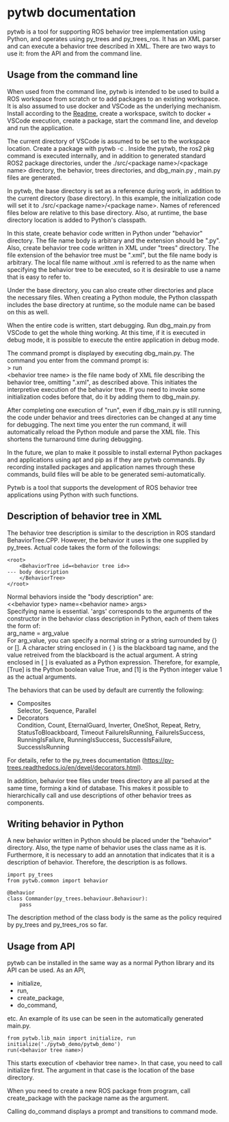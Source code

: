 # pytwb documentation

pytwb is a tool for supporting ROS behavior tree implementation using Python, and operates using py_trees and py_trees_ros. It has an XML parser and can execute a behavior tree described in XML. There are two ways to use it: from the API and from the command line.

## Usage from the command line
When used from the command line, pytwb is intended to be used to build a ROS workspace from scratch or to add packages to an existing workspace. It is also assumed to use docker and VSCode as the underlying mechanism. Install according to the [Readme](../README.md), create a workspace, switch to docker + VSCode execution, create a package, start the command line, and develop and run the application.

The current directory of VSCode is assumed to be set to the workspace location.
Create a package with pytwb -c <package name>. Inside the pytwb, the ros2 pkg command is executed internally, and in addition to generated standard ROS2 package directories, under the ./src/\<package name\>/\<package name\> directory, the behavior, trees directories, and dbg_main.py , main.py files are generated.

In pytwb, the base directory is set as a reference during work, in addition to the current directory (base directory). In this example, the initialization code will set it to ./src/\<package name\>/\<package name\>. Names of referenced files below are relative to this base directory.  Also, at runtime, the base directory location is added to Python's classpath.

In this state, create behavior code written in Python under "behavior" directory. The file name body is arbitrary and the extension should be ".py". Also, create behavior tree code written in XML under "trees" directory. The file extension of the behavior tree must be ".xml", but the file name body is arbitrary. The local file name without .xml is referred to as the name when specifying the behavior tree to be executed, so it is desirable to use a name that is easy to refer to.

Under the base directory, you can also create other directories and place the necessary files. When creating a Python module, the Python classpath includes the base directory at runtime, so the module name can be based on this as well.

When the entire code is written, start debugging. Run dbg_main.py from VSCode to get the whole thing working. At this time, if it is executed in debug mode, it is possible to execute the entire application in debug mode.

The command prompt is displayed by executing dbg_main.py. The command you enter from the command prompt is:  
\> run <behavior tree name>  
\<behavior tree name\> is the file name body of XML file describing the behavior tree, omitting ".xml", as described above. This initiates the interpretive execution of the behavior tree. If you need to invoke some initialization codes before that, do it by adding them to dbg_main.py.

After completing one execution of "run", even if dbg_main.py is still running, the code under behavior and trees directories can be changed at any time for debugging. The next time you enter the run command, it will automatically reload the Python module and parse the XML file. This shortens the turnaround time during debugging.

In the future, we plan to make it possible to install external Python packages and applications using apt and pip as if they are pytwb commands. By recording installed packages and application names through these commands, build files will be able to be generated semi-automatically.

Pytwb is a tool that supports the development of ROS behavior tree applications using Python with such functions.

## Description of behavior tree in XML
The behavior tree description is similar to the description in ROS standard BehaviorTree.CPP. However, the behavior it uses is the one supplied by py_trees. Actual code takes the form of the followings:

```
<root>
    <BehaviorTree id=<behavior tree id>>
--- body description
    </BehaviorTree>
</root>
```

Normal behaviors inside the "body description" are:  
\<\<behavior type\> name=\<behavior name\> args>  
Specifying name is essential. 'args' corresponds to the arguments of the constructor in the behavior class description in Python, each of them takes the form of:  
arg_name = arg_value  
For arg_value, you can specify a normal string or a string surrounded by {} or []. A character string enclosed in { } is the blackboard tag name, and the value retreived from the blackboard is the actual argument. A string enclosed in [ ] is evaluated as a Python expression. Therefore, for example, [True] is the Python boolean value True, and [1] is the Python integer value 1 as the actual arguments.

The behaviors that can be used by default are currently the following: 
- Composites  
     Selector, Sequence, Parallel
- Decorators  
     Condition, Count, EternalGuard, Inverter, OneShot, Repeat, Retry, StatusToBloackboard, Timeout
     FailureIsRunning, FailureIsSuccess, RunningIsFailure, RunningIsSuccess, SuccessIsFailure, SuccessIsRunning

For details, refer to the py_trees documentation (https://py-trees.readthedocs.io/en/devel/decorators.html).

In addition, behavior tree files under trees directory are all parsed at the same time, forming a kind of database. This makes it possible to hierarchically call and use descriptions of other behavior trees as components.

## Writing behavior in Python
A new behavior written in Python should be placed under the "behavior" directory. Also, the type name of behavior uses the class name as it is. Furthermore, it is necessary to add an annotation that indicates that it is a description of behavior. Therefore, the description is as follows.

```
import py_trees
from pytwb.common import behavior

@behavior
class Commander(py_trees.behaviour.Behaviour):
    pass
```

The description method of the class body is the same as the policy required by py_trees and py_trees_ros so far.

## Usage from API
pytwb can be installed in the same way as a normal Python library and its API can be used. As an API,
- initialize,
- run,
- create_package,
- do_command,

etc. An example of its use can be seen in the automatically generated main.py.

```
from pytwb.lib_main import initialize, run
initialize('./pytwb_demo/pytwb_demo')
run(<behavior tree name>)
```

This starts execution of \<behavior tree name\>. In that case, you need to call initialize first. The argument in that case is the location of the base directory.

When you need to create a new ROS package from program, call create_package with the package name as the argument.

Calling do_command displays a prompt and transitions to command mode.
